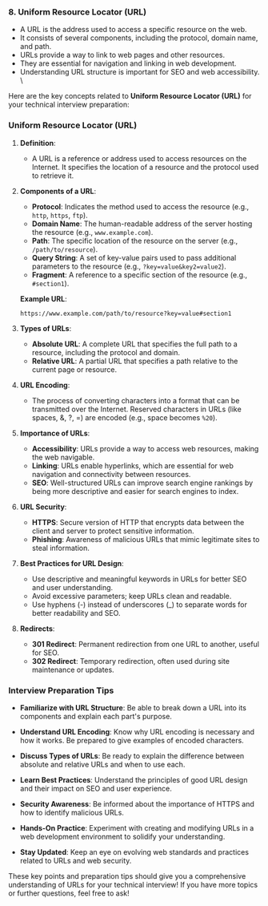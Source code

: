 ### 8. Uniform Resource Locator (URL)
- A URL is the address used to access a specific resource on the web.
- It consists of several components, including the protocol, domain name, and path.
- URLs provide a way to link to web pages and other resources.
- They are essential for navigation and linking in web development.
- Understanding URL structure is important for SEO and web accessibility.
\


Here are the key concepts related to **Uniform Resource Locator (URL)** for your technical interview preparation:

### Uniform Resource Locator (URL)

1. **Definition**:
   - A URL is a reference or address used to access resources on the Internet. It specifies the location of a resource and the protocol used to retrieve it.

2. **Components of a URL**:
   - **Protocol**: Indicates the method used to access the resource (e.g., `http`, `https`, `ftp`).
   - **Domain Name**: The human-readable address of the server hosting the resource (e.g., `www.example.com`).
   - **Path**: The specific location of the resource on the server (e.g., `/path/to/resource`).
   - **Query String**: A set of key-value pairs used to pass additional parameters to the resource (e.g., `?key=value&key2=value2`).
   - **Fragment**: A reference to a specific section of the resource (e.g., `#section1`).

   **Example URL**: 
   ```
   https://www.example.com/path/to/resource?key=value#section1
   ```

3. **Types of URLs**:
   - **Absolute URL**: A complete URL that specifies the full path to a resource, including the protocol and domain.
   - **Relative URL**: A partial URL that specifies a path relative to the current page or resource.

4. **URL Encoding**:
   - The process of converting characters into a format that can be transmitted over the Internet. Reserved characters in URLs (like spaces, &, ?, =) are encoded (e.g., space becomes `%20`).

5. **Importance of URLs**:
   - **Accessibility**: URLs provide a way to access web resources, making the web navigable.
   - **Linking**: URLs enable hyperlinks, which are essential for web navigation and connectivity between resources.
   - **SEO**: Well-structured URLs can improve search engine rankings by being more descriptive and easier for search engines to index.

6. **URL Security**:
   - **HTTPS**: Secure version of HTTP that encrypts data between the client and server to protect sensitive information.
   - **Phishing**: Awareness of malicious URLs that mimic legitimate sites to steal information.

7. **Best Practices for URL Design**:
   - Use descriptive and meaningful keywords in URLs for better SEO and user understanding.
   - Avoid excessive parameters; keep URLs clean and readable.
   - Use hyphens (-) instead of underscores (_) to separate words for better readability and SEO.

8. **Redirects**:
   - **301 Redirect**: Permanent redirection from one URL to another, useful for SEO.
   - **302 Redirect**: Temporary redirection, often used during site maintenance or updates.

### Interview Preparation Tips

- **Familiarize with URL Structure**: Be able to break down a URL into its components and explain each part's purpose.
  
- **Understand URL Encoding**: Know why URL encoding is necessary and how it works. Be prepared to give examples of encoded characters.

- **Discuss Types of URLs**: Be ready to explain the difference between absolute and relative URLs and when to use each.

- **Learn Best Practices**: Understand the principles of good URL design and their impact on SEO and user experience.

- **Security Awareness**: Be informed about the importance of HTTPS and how to identify malicious URLs.

- **Hands-On Practice**: Experiment with creating and modifying URLs in a web development environment to solidify your understanding.

- **Stay Updated**: Keep an eye on evolving web standards and practices related to URLs and web security.

These key points and preparation tips should give you a comprehensive understanding of URLs for your technical interview! If you have more topics or further questions, feel free to ask!




